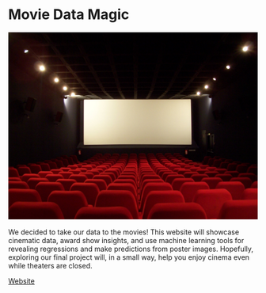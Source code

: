 # Movie Data Magic

![Theater](static/images/theater.jpg)

We decided to take our data to the movies! This website will showcase cinematic data, award show insights, and use machine learning tools for revealing regressions and make predictions from poster images. Hopefully, exploring our final project will, in a small way, help you enjoy cinema even while theaters are closed.

[Website](https://nalnajjar.github.io/Movie-Data-Magic/)


